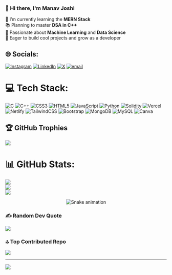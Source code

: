 ### 👋 Hi there, I'm Manav Joshi

🚀 I’m currently learning the **MERN Stack**  
📚 Planning to master **DSA in C++**  
🤖 Passionate about **Machine Learning** and **Data Science**  
🌱 Eager to build cool projects and grow as a developer 


## 🌐 Socials:
[![Instagram](https://img.shields.io/badge/Instagram-%23E4405F.svg?logo=Instagram&logoColor=white)](https://instagram.com/joshimanav_0024) [![LinkedIn](https://img.shields.io/badge/LinkedIn-%230077B5.svg?logo=linkedin&logoColor=white)](https://linkedin.com/in/legends0024) [![X](https://img.shields.io/badge/X-black.svg?logo=X&logoColor=white)](https://x.com/legends_0024) [![email](https://img.shields.io/badge/Email-D14836?logo=gmail&logoColor=white)](mailto:manavjoshi0024@gmail.com) 

# 💻 Tech Stack:
![C](https://img.shields.io/badge/c-%2300599C.svg?style=for-the-badge&logo=c&logoColor=white) ![C++](https://img.shields.io/badge/c++-%2300599C.svg?style=for-the-badge&logo=c%2B%2B&logoColor=white) ![CSS3](https://img.shields.io/badge/css3-%231572B6.svg?style=for-the-badge&logo=css3&logoColor=white) ![HTML5](https://img.shields.io/badge/html5-%23E34F26.svg?style=for-the-badge&logo=html5&logoColor=white) ![JavaScript](https://img.shields.io/badge/javascript-%23323330.svg?style=for-the-badge&logo=javascript&logoColor=%23F7DF1E) ![Python](https://img.shields.io/badge/python-3670A0?style=for-the-badge&logo=python&logoColor=ffdd54) ![Solidity](https://img.shields.io/badge/Solidity-%23363636.svg?style=for-the-badge&logo=solidity&logoColor=white) ![Vercel](https://img.shields.io/badge/vercel-%23000000.svg?style=for-the-badge&logo=vercel&logoColor=white) ![Netlify](https://img.shields.io/badge/netlify-%23000000.svg?style=for-the-badge&logo=netlify&logoColor=#00C7B7) ![TailwindCSS](https://img.shields.io/badge/tailwindcss-%2338B2AC.svg?style=for-the-badge&logo=tailwind-css&logoColor=white) ![Bootstrap](https://img.shields.io/badge/bootstrap-%238511FA.svg?style=for-the-badge&logo=bootstrap&logoColor=white) ![MongoDB](https://img.shields.io/badge/MongoDB-%234ea94b.svg?style=for-the-badge&logo=mongodb&logoColor=white) ![MySQL](https://img.shields.io/badge/mysql-4479A1.svg?style=for-the-badge&logo=mysql&logoColor=white) ![Canva](https://img.shields.io/badge/Canva-%2300C4CC.svg?style=for-the-badge&logo=Canva&logoColor=white)


## 🏆 GitHub Trophies
![](https://github-profile-trophy.vercel.app/?username=Legends0024&theme=radical&no-frame=false&no-bg=false&margin-w=4)

# 📊 GitHub Stats:
![](https://github-readme-stats.vercel.app/api?username=legends0024&theme=dark&hide_border=false&include_all_commits=true&count_private=false)<br/>
![](https://nirzak-streak-stats.vercel.app/?user=legends0024&theme=dark&hide_border=false)<br/>
![](https://github-readme-stats.vercel.app/api/top-langs/?username=legends0024&theme=dark&hide_border=false&include_all_commits=true&count_private=false&layout=compact)

<!-- Snake Game Repo View -->

<div align="center">
  <img src="https://profile-readme-generator.com/assets/snake.svg" alt="Snake animation" />
</div>

### ✍️ Random Dev Quote
![](https://quotes-github-readme.vercel.app/api?type=horizontal&theme=radical)

### 🔝 Top Contributed Repo
![](https://github-contributor-stats.vercel.app/api?username=Legends0024&limit=5&theme=dark&combine_all_yearly_contributions=true)

---
[![](https://visitcount.itsvg.in/api?id=Legends0024&icon=0&color=0)](https://visitcount.itsvg.in)

<!-- Proudly created with GPRM ( https://gprm.itsvg.in ) -->
